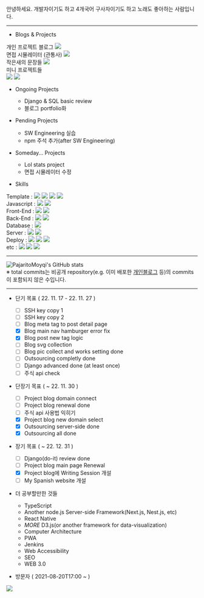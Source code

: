안녕하세요. 개발자이기도 하고 4개국어 구사자이기도 하고 노래도 좋아하는 사람입니다.

***


- Blogs & Projects

개인 프로젝트 블로그 <a href="https://www.pajaritoprojects.com" rel="noreferrer" target="_blank"><img src="https://img.shields.io/static/v1?label=Blog&message=Pajarito Projects Blog&color=<COLOR>"/></a>
<br>
면접 시뮬레이터 (관통사) <a href="https://pajaritomoyqi.github.io/Tour_Interview" rel="noreferrer" target="_blank"><img src="https://img.shields.io/static/v1?label=Project&message=관통사 2차 면접 시뮬레이터&color=<COLOR>"/></a>
<br>
작은새의 문장들 <a href="https://pajaritomoyqi.github.io/Daily-Inspiration" rel="noreferrer" target="_blank"><img src="https://img.shields.io/static/v1?label=Project&message=작은새의 문장들&color=<COLOR>"/></a>
<br>
미니 프로젝트들
<br>
<a href="https://pajaritomoyqi.github.io/TEAMHYENA-REACT-Login" rel="noreferrer" target="_blank"><img src="https://img.shields.io/static/v1?label=Mini&message=로그인 프로젝트&color=<COLOR>"/></a>
<a href="https://pajaritomoyqi.github.io/TEAMHYENA-REACT-AppBar" rel="noreferrer" target="_blank"><img src="https://img.shields.io/static/v1?label=Mini&message=앱 바 프로젝트&color=<COLOR>"/></a>

- Ongoing Projects

  - Django & SQL basic review
  - 블로그 portfolio화

- Pending Projects

  - SW Engineering 실습
  - npm 주석 추가(after SW Engineering)

- Someday... Projects

  - Lol stats project<br>
  - 면접 시뮬레이터 수정<br>

- Skills

Template : 
<img src="https://img.shields.io/badge/HTML5-E34F26?style=flat-square&logo=HTML5&logoColor=white"/>
<img src="https://img.shields.io/badge/EJS-b4ca65?style=flat-square&logoColor=white"/>
<img src="https://img.shields.io/badge/CSS3-1572B6?style=flat-square&logo=CSS3&logoColor=white"/>
<img src="https://img.shields.io/badge/Bootstrap-7952B3?style=flat-square&logo=Bootstrap&logoColor=white"/>
<br>
Javascript : 
<img src="https://img.shields.io/badge/Javascript-F7DF1E?style=flat-square&logo=JavaScript&logoColor=white"/>
<img src="https://img.shields.io/badge/D3.js-F9A03C?style=flat-square&logo=D3.js&logoColor=white"/>
<br>
Front-End : 
<img src="https://img.shields.io/badge/React-61DAFB?style=flat-square&logo=React&logoColor=white"/>
<img src="https://img.shields.io/badge/Vue-4FC08D?style=flat-square&logo=Vue.js&logoColor=white"/>
<br>
Back-End :
<img src="https://img.shields.io/badge/Node.js-339933?style=flat-square&logo=Node.js&logoColor=white"/>
<img src="https://img.shields.io/badge/Express-000000?style=flat-square&logo=Express&logoColor=white"/>
<br>
Database : 
<img src="https://img.shields.io/badge/MongoDB-47A248?style=flat-square&logo=MongoDB&logoColor=white"/>
<br>
Server : 
<img src="https://img.shields.io/badge/Linux-FCC624?style=flat-square&logo=Linux&logoColor=white"/>
<img src="https://img.shields.io/badge/NGINX-009639?style=flat-square&logo=NGINX&logoColor=white"/>
<br>
Deploy : 
<img src="https://img.shields.io/badge/DigitalOcean-0080FF?style=flat-square&logo=DigitalOcean&logoColor=white"/>
<img src="https://img.shields.io/badge/Heroku-430098?style=flat-square&logo=Heroku&logoColor=white"/>
<img src="https://img.shields.io/badge/GithubPages-181717?style=flat-square&logo=GitHub&logoColor=white"/>
<br>
etc : 
<img src="https://img.shields.io/badge/PWA-354A78?style=flat-square&logoColor=white"/>
<img src="https://img.shields.io/badge/Responsive-6E85B2?style=flat-square&logoColor=white"/>
<img src="https://img.shields.io/badge/WebCrawling-B1D4E0?style=flat-square&logoColor=white"/>

***

![PajaritoMoyqi's GitHub stats](https://github-readme-stats.vercel.app/api?username=PajaritoMoyqi&show_icons=true&theme=radical)
<br>
&#8251; total commits는 비공개 repository(e.g. 이미 배포한 [개인블로그](http://www.pajaritoprojects.com "작은새 블로그") 등)의 commits이 포함되지 않은 수입니다.

***

- 단기 목표 ( 22. 11. 17 - 22. 11. 27 )
  - [ ] SSH key copy 1
  - [ ] SSH key copy 2
  - [ ] Blog meta tag to post detail page
  - [x] Blog main nav hamburger error fix
  - [x] Blog post new tag logic
  - [ ] Blog svg collection
  - [ ] Blog pic collect and works setting done
  - [ ] Outsourcing completly done
  - [ ] Django advanced done (at least once)
  - [ ] 주식 api check

- 단장기 목표 ( ~ 22. 11. 30 )

  - [ ] Project blog domain connect
  - [ ] Project blog renewal done
  - [ ] 주식 api 사용법 익히기
  - [x] Project blog new domain select
  - [x] Outsourcing server-side done
  - [x] Outsourcing all done

- 장기 목표 ( ~ 22. 12. 31 )
  - [ ] Django(do-it) review done
  - [ ] Project blog main page Renewal
  - [x] Project blog에 Writing Session 개설
  - [ ] My Spanish website 개설

- 더 공부할만한 것들
  - TypeScript
  - Another node.js Server-side Framework(Next.js, Nest.js, etc)
  - React Native
  - *MORE* D3.js(or another framework for data-visualization)
  - Computer Architecture
  - PWA
  - Jenkins
  - Web Accessibility
  - SEO
  - WEB 3.0

- 방문자 ( 2021-08-20T17:00 ~  )

<a href="https://hits.seeyoufarm.com"><img src="https://hits.seeyoufarm.com/api/count/incr/badge.svg?url=https%3A%2F%2Fgithub.com%2FPajaritoMoyqi&count_bg=%2379C83D&title_bg=%23555555&icon=&icon_color=%23E7E7E7&title=hits&edge_flat=false"/></a>